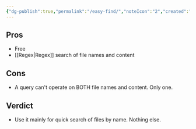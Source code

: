 ```yaml
---
{"dg-publish":true,"permalink":"/easy-find/","noteIcon":"2","created":"","updated":""}
---
```


## Pros
- Free
- [[Regex\|Regex]] search of file names and content
## Cons
- A query can't operate on BOTH file names and content. Only one.
## Verdict
- Use it mainly for quick search of files by name. Nothing else.